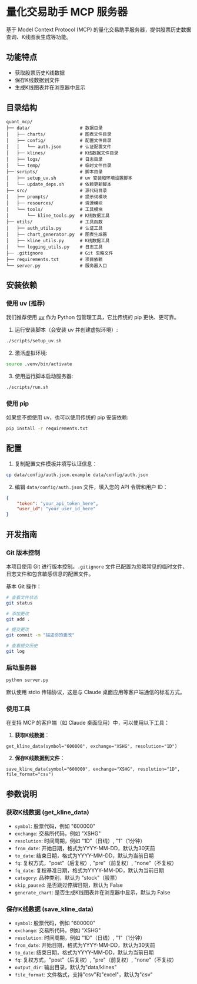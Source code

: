 # 量化交易助手 MCP 服务器

基于 Model Context Protocol (MCP) 的量化交易助手服务器，提供股票历史数据查询、K线图表生成等功能。

## 功能特点

- 获取股票历史K线数据
- 保存K线数据到文件
- 生成K线图表并在浏览器中显示

## 目录结构

```
quant_mcp/
├── data/                   # 数据目录
│   ├── charts/             # 图表文件目录
│   ├── config/             # 配置文件目录
│   │   └── auth.json       # 认证配置文件
│   ├── klines/             # K线数据文件目录
│   ├── logs/               # 日志目录
│   └── temp/               # 临时文件目录
├── scripts/                # 脚本目录
│   ├── setup_uv.sh         # uv 安装和环境设置脚本
│   └── update_deps.sh      # 依赖更新脚本
├── src/                    # 源代码目录
│   ├── prompts/            # 提示词模块
│   ├── resources/          # 资源模块
│   └── tools/              # 工具模块
│       └── kline_tools.py  # K线数据工具
├── utils/                  # 工具函数
│   ├── auth_utils.py       # 认证工具
│   ├── chart_generator.py  # 图表生成器
│   ├── kline_utils.py      # K线数据工具
│   └── logging_utils.py    # 日志工具
├── .gitignore              # Git 忽略文件
├── requirements.txt        # 项目依赖
└── server.py               # 服务器入口
```

## 安装依赖

### 使用 uv (推荐)

我们推荐使用 [uv](https://github.com/astral-sh/uv) 作为 Python 包管理工具，它比传统的 pip 更快、更可靠。

1. 运行安装脚本（会安装 uv 并创建虚拟环境）:

```bash
./scripts/setup_uv.sh
```

2. 激活虚拟环境:

```bash
source .venv/bin/activate
```

3. 使用运行脚本启动服务器:

```bash
./scripts/run.sh
```

### 使用 pip

如果您不想使用 uv，也可以使用传统的 pip 安装依赖:

```bash
pip install -r requirements.txt
```

## 配置

1. 复制配置文件模板并填写认证信息：

```bash
cp data/config/auth.json.example data/config/auth.json
```

2. 编辑 `data/config/auth.json` 文件，填入您的 API 令牌和用户 ID：

```json
{
    "token": "your_api_token_here",
    "user_id": "your_user_id_here"
}
```

## 开发指南

### Git 版本控制

本项目使用 Git 进行版本控制。`.gitignore` 文件已配置为忽略常见的临时文件、日志文件和包含敏感信息的配置文件。

基本 Git 操作：

```bash
# 查看文件状态
git status

# 添加更改
git add .

# 提交更改
git commit -m "描述你的更改"

# 查看提交历史
git log
```

### 启动服务器

```bash
python server.py
```

默认使用 stdio 传输协议，这是与 Claude 桌面应用等客户端通信的标准方式。

### 使用工具

在支持 MCP 的客户端（如 Claude 桌面应用）中，可以使用以下工具：

1. **获取K线数据**：

```
get_kline_data(symbol="600000", exchange="XSHG", resolution="1D")
```

2. **保存K线数据到文件**：

```
save_kline_data(symbol="600000", exchange="XSHG", resolution="1D", file_format="csv")
```

## 参数说明

### 获取K线数据 (get_kline_data)

- `symbol`: 股票代码，例如 "600000"
- `exchange`: 交易所代码，例如 "XSHG"
- `resolution`: 时间周期，例如 "1D"（日线）, "1"（1分钟）
- `from_date`: 开始日期，格式为YYYY-MM-DD，默认为30天前
- `to_date`: 结束日期，格式为YYYY-MM-DD，默认为当前日期
- `fq`: 复权方式，"post"（后复权）, "pre"（前复权）, "none"（不复权）
- `fq_date`: 复权基准日期，格式为YYYY-MM-DD，默认为当前日期
- `category`: 品种类别，默认为 "stock"（股票）
- `skip_paused`: 是否跳过停牌日期，默认为 False
- `generate_chart`: 是否生成K线图表并在浏览器中显示，默认为 False

### 保存K线数据 (save_kline_data)

- `symbol`: 股票代码，例如 "600000"
- `exchange`: 交易所代码，例如 "XSHG"
- `resolution`: 时间周期，例如 "1D"（日线）, "1"（1分钟）
- `from_date`: 开始日期，格式为YYYY-MM-DD，默认为30天前
- `to_date`: 结束日期，格式为YYYY-MM-DD，默认为当前日期
- `fq`: 复权方式，"post"（后复权）, "pre"（前复权）, "none"（不复权）
- `output_dir`: 输出目录，默认为"data/klines"
- `file_format`: 文件格式，支持"csv"和"excel"，默认为"csv"
